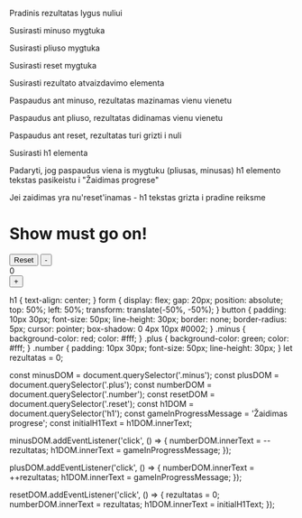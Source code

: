 Pradinis rezultatas lygus nuliui

Susirasti minuso mygtuka

Susirasti pliuso mygtuka

Susirasti reset mygtuka

Susirasti rezultato atvaizdavimo elementa

Paspaudus ant minuso, rezultatas mazinamas vienu vienetu

Paspaudus ant pliuso, rezultatas didinamas vienu vienetu

Paspaudus ant reset, rezultatas turi grizti i nuli

Susirasti h1 elementa

Padaryti, jog paspaudus viena is mygtuku (pliusas, minusas) h1 elemento tekstas pasikeistu i "Žaidimas progrese"

Jei zaidimas yra nu'reset'inamas - h1 tekstas grizta i pradine reiksme

<h1>Show must go on!</h1>
<form>
  <button class="reset" type="button">Reset</button>
  <button class="minus" type="button">-</button>
  <div class="number">0</div>
  <button class="plus" type="button">+</button>
</form>
h1 {
  text-align: center;
}
form {
  display: flex;
  gap: 20px;
  position: absolute;
  top: 50%;
  left: 50%;
  transform: translate(-50%, -50%);
}
button {
  padding: 10px 30px;
  font-size: 50px;
  line-height: 30px;
  border: none;
  border-radius: 5px;
  cursor: pointer;
  box-shadow: 0 4px 10px #0002;
}
.minus {
  background-color: red;
  color: #fff;
}
.plus {
  background-color: green;
  color: #fff;
}
.number {
  padding: 10px 30px;
  font-size: 50px;
  line-height: 30px;
}
let rezultatas = 0;

const minusDOM = document.querySelector('.minus');
const plusDOM = document.querySelector('.plus');
const numberDOM = document.querySelector('.number');
const resetDOM = document.querySelector('.reset');
const h1DOM = document.querySelector('h1');
const gameInProgressMessage = 'Žaidimas progrese';
const initialH1Text = h1DOM.innerText;

minusDOM.addEventListener('click', () => {
numberDOM.innerText = --rezultatas;
h1DOM.innerText = gameInProgressMessage;
});

plusDOM.addEventListener('click', () => {
numberDOM.innerText = ++rezultatas;
h1DOM.innerText = gameInProgressMessage;
});

resetDOM.addEventListener('click', () => {
rezultatas = 0;
numberDOM.innerText = rezultatas;
h1DOM.innerText = initialH1Text;
});
